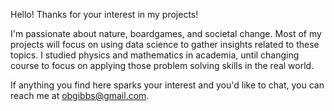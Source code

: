 Hello! Thanks for your interest in my projects!

I'm passionate about nature, boardgames, and societal change. Most of my
projects will focus on using data science to gather insights related to these topics.
I studied physics and mathematics in academia, until changing course to 
focus on applying those problem solving skills in the real world.

If anything you find here sparks your interest and you'd like to chat,
you can reach me at obgibbs@gmail.com.
